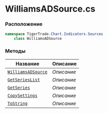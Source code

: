 
# WilliamsADSource.cs
### Расположение
```csharp
namespace TigerTrade.Chart.Indicators.Sources  
    class WilliamsADSource
```

### Методы
| Название | Описание |
| --- | --- |
| [`WilliamsADSource`](./Методы/WilliamsADSource.md) | *Описание* |
| [`GetSeriesList`](./Методы/GetSeriesList.md) | *Описание* |
| [`GetSeries`](./Методы/GetSeries.md) | *Описание* |
| [`CopySettings`](./Методы/CopySettings.md) | *Описание* |
| [`ToString`](./Методы/ToString.md) | *Описание* |
